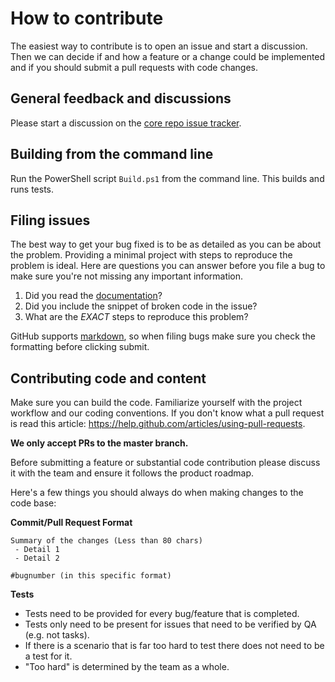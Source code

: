 # How to contribute

The easiest way to contribute is to open an issue and start a discussion.
Then we can decide if and how a feature or a change could be implemented and if you should submit a pull requests with code changes.

## General feedback and discussions
Please start a discussion on the [core repo issue tracker](https://github.com/osstotalsoft/nbb-contrib/issues).

## Building from the command line
Run the PowerShell script `Build.ps1` from the command line. This builds and runs tests.

## Filing issues
The best way to get your bug fixed is to be as detailed as you can be about the problem.
Providing a minimal project with steps to reproduce the problem is ideal.
Here are questions you can answer before you file a bug to make sure you're not missing any important information.

1. Did you read the [documentation](https://github.com/osstotalsoft/nbb-contrib#readme)?
2. Did you include the snippet of broken code in the issue?
3. What are the *EXACT* steps to reproduce this problem?

GitHub supports [markdown](https://github.github.com/github-flavored-markdown/), so when filing bugs make sure you check the formatting before clicking submit.

## Contributing code and content
Make sure you can build the code. Familiarize yourself with the project workflow and our coding conventions. If you don't know what a pull request is read this article: https://help.github.com/articles/using-pull-requests.

**We only accept PRs to the master branch.**

Before submitting a feature or substantial code contribution please discuss it with the team and ensure it follows the product roadmap. 

Here's a few things you should always do when making changes to the code base:

**Commit/Pull Request Format**

```
Summary of the changes (Less than 80 chars)
 - Detail 1
 - Detail 2

#bugnumber (in this specific format)
```

**Tests**

-  Tests need to be provided for every bug/feature that is completed.
-  Tests only need to be present for issues that need to be verified by QA (e.g. not tasks).
-  If there is a scenario that is far too hard to test there does not need to be a test for it.
  - "Too hard" is determined by the team as a whole.
